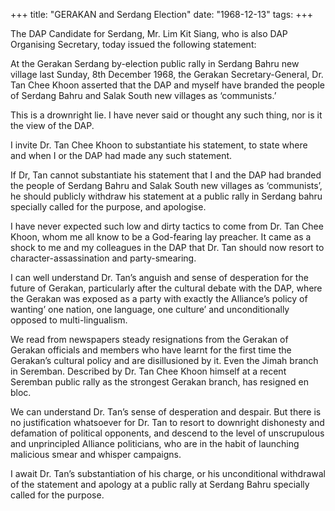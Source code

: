 +++ 
title: "GERAKAN and Serdang Election"
date: "1968-12-13"
tags:
+++

The DAP Candidate for Serdang, Mr. Lim Kit Siang, who is also DAP Organising Secretary, today issued the following statement:

At the Gerakan Serdang by-election public rally in Serdang Bahru new village last Sunday, 8th December 1968, the Gerakan Secretary-General, Dr. Tan Chee Khoon asserted that the DAP and myself have branded the people of Serdang Bahru and Salak South new villages as ‘communists.’

This is a drownright lie. I have never said or thought any such thing, nor is it the view of the DAP.

I invite Dr. Tan Chee Khoon to substantiate his statement, to state where and when I or the DAP had made any such statement.</u>

If Dr, Tan cannot substantiate his statement that I and the DAP had branded the people of Serdang Bahru and Salak South new villages as ‘communists’, he should publicly withdraw his statement at a public rally in Serdang bahru specially called for the purpose, and apologise.

I have never expected such low and dirty tactics to come from Dr. Tan Chee Khoon, whom me all know to be a God-fearing lay preacher. It came as a shock to me and my colleagues in the DAP that Dr. Tan should now resort to character-assassination and party-smearing.

I can well understand Dr. Tan’s anguish and sense of desperation for the future of Gerakan, particularly after the cultural debate with the DAP, where the Gerakan was exposed as a party with exactly the Alliance’s policy of wanting’ one nation, one language, one culture’ and unconditionally opposed to multi-lingualism.

We read from newspapers steady resignations from the Gerakan of Gerakan officials and members who have learnt for the first time the Gerakan’s cultural policy and are disillusioned by it. Even the Jimah branch in Seremban. Described by Dr. Tan Chee Khoon himself at a recent Seremban public rally as the strongest Gerakan branch, has resigned en bloc.

We can understand Dr. Tan’s sense of desperation and despair. But there is no justification whatsoever for Dr. Tan to resort to downright dishonesty and defamation of political opponents, and descend to the level of unscrupulous and unprincipled Alliance politicians, who are in the habit of launching malicious smear and whisper campaigns.

I await Dr. Tan’s substantiation of his charge, or his unconditional withdrawal of the statement and apology at a public rally at Serdang Bahru specially called for the purpose.
 
